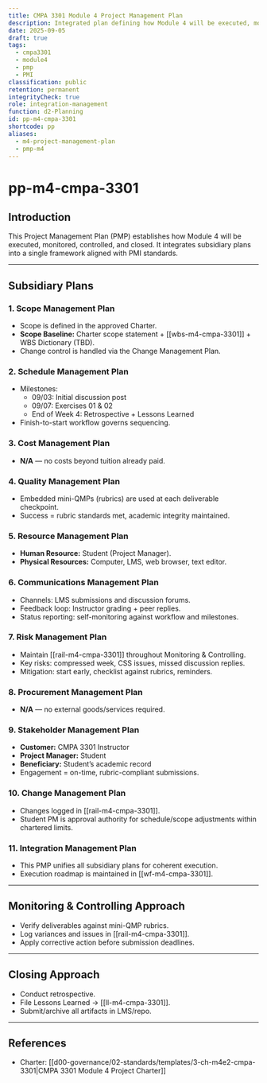 ```yaml
---
title: CMPA 3301 Module 4 Project Management Plan
description: Integrated plan defining how Module 4 will be executed, monitored, controlled, and closed under PMI standards
date: 2025-09-05
draft: true
tags:
  - cmpa3301
  - module4
  - pmp
  - PMI
classification: public
retention: permanent
integrityCheck: true
role: integration-management
function: d2-Planning
id: pp-m4-cmpa-3301
shortcode: pp
aliases:
  - m4-project-management-plan
  - pmp-m4
---
```


# pp-m4-cmpa-3301

## Introduction
This Project Management Plan (PMP) establishes how Module 4 will be executed, monitored, controlled, and closed. It integrates subsidiary plans into a single framework aligned with PMI standards.

---

## Subsidiary Plans

### 1. Scope Management Plan
- Scope is defined in the approved Charter.
- **Scope Baseline:** Charter scope statement + [[wbs-m4-cmpa-3301]] + WBS Dictionary (TBD).
- Change control is handled via the Change Management Plan.

### 2. Schedule Management Plan
- Milestones:
  - 09/03: Initial discussion post
  - 09/07: Exercises 01 & 02
  - End of Week 4: Retrospective + Lessons Learned
- Finish-to-start workflow governs sequencing.

### 3. Cost Management Plan
- **N/A** — no costs beyond tuition already paid.

### 4. Quality Management Plan
- Embedded mini-QMPs (rubrics) are used at each deliverable checkpoint.
- Success = rubric standards met, academic integrity maintained.

### 5. Resource Management Plan
- **Human Resource:** Student (Project Manager).
- **Physical Resources:** Computer, LMS, web browser, text editor.

### 6. Communications Management Plan
- Channels: LMS submissions and discussion forums.
- Feedback loop: Instructor grading + peer replies.
- Status reporting: self-monitoring against workflow and milestones.

### 7. Risk Management Plan
- Maintain [[rail-m4-cmpa-3301]] throughout Monitoring & Controlling.
- Key risks: compressed week, CSS issues, missed discussion replies.
- Mitigation: start early, checklist against rubrics, reminders.

### 8. Procurement Management Plan
- **N/A** — no external goods/services required.

### 9. Stakeholder Management Plan
- **Customer:** CMPA 3301 Instructor
- **Project Manager:** Student
- **Beneficiary:** Student’s academic record
- Engagement = on-time, rubric-compliant submissions.

### 10. Change Management Plan
- Changes logged in [[rail-m4-cmpa-3301]].
- Student PM is approval authority for schedule/scope adjustments within chartered limits.

### 11. Integration Management Plan
- This PMP unifies all subsidiary plans for coherent execution.
- Execution roadmap is maintained in [[wf-m4-cmpa-3301]].

---

## Monitoring & Controlling Approach
- Verify deliverables against mini-QMP rubrics.
- Log variances and issues in [[rail-m4-cmpa-3301]].
- Apply corrective action before submission deadlines.

---

## Closing Approach
- Conduct retrospective.
- File Lessons Learned → [[ll-m4-cmpa-3301]].
- Submit/archive all artifacts in LMS/repo.

---

## References
- Charter: [[d00-governance/02-standards/templates/3-ch-m4e2-cmpa-3301|CMPA 3301 Module 4 Project Charter]]